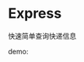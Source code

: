 Express
=======

快速简单查询快递信息

demo:
<?php
	include 'Express.php';
	var_dump(json_decode(Express::getExpressInfo('868124032474'),true));
